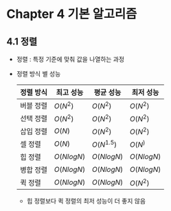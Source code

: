 # Chapter 4 기본 알고리즘
## 4.1 정렬
- 정렬 : 특정 기준에 맞춰 값을 나열하는 과정
- 정렬 방식 별 성능

    | 정렬 방식 | 최고 성능 | 평균 성능 | 최저 성능 |
    |---|---|---|---|
    | 버블 정렬 | $O(N^2)$ | $O(N^2)$ | $O(N^2)$ |
    | 선택 정렬 | $O(N^2)$ | $O(N^2)$ | $O(N^2)$ |
    | 삽입 정렬 | $O(N)$ | $O(N^2)$ | $O(N^2)$ |
    | 셀 정렬 | $O(N)$ | $O(N^{1.5})$ | $O(N^)$ |
    | 힙 정렬 | $O(NlogN)$ | $O(NlogN)$ | $O(NlogN)$ |
    | 병합 정렬 | $O(NlogN)$ | $O(NlogN)$ | $O(NlogN)$
    | 퀵 정렬 | $O(NlogN)$ | $O(NlogN)$ | $O(N^2)$ |

    - 힙 정렬보다 퀵 정렬의 최저 성능이 더 좋지 않음